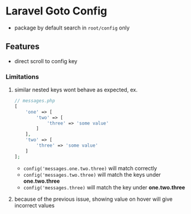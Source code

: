 # Laravel Goto Config

- package by default search in `root/config` only

## Features

- direct scroll to config key

### Limitations

1. similar nested keys wont behave as expected, ex.

    ```php
    // messages.php
    [
        'one' => [
            'two' => [
                'three' => 'some value'
            ]
        ],
        'two' => [
            'three' => 'some value'
        ]
    ];
    ```

    - `config('messages.one.two.three)` will match correctly
    - `config('messages.two.three)` will match the keys under **one.two.three**
    - `config('messages.three)` will match the key under **one.two.three**

2. because of the previous issue, showing value on hover will give incorrect values
